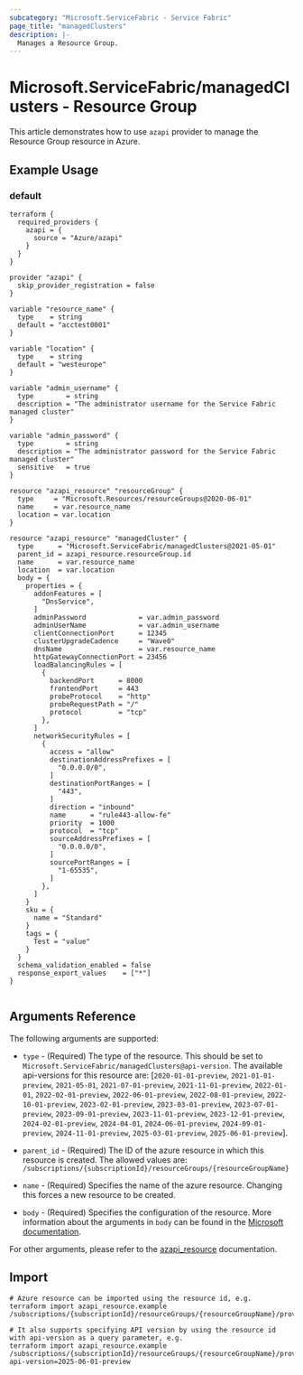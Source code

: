 ```yaml
---
subcategory: "Microsoft.ServiceFabric - Service Fabric"
page_title: "managedClusters"
description: |-
  Manages a Resource Group.
---
```


# Microsoft.ServiceFabric/managedClusters - Resource Group

This article demonstrates how to use `azapi` provider to manage the Resource Group resource in Azure.



## Example Usage

### default

```hcl
terraform {
  required_providers {
    azapi = {
      source = "Azure/azapi"
    }
  }
}

provider "azapi" {
  skip_provider_registration = false
}

variable "resource_name" {
  type    = string
  default = "acctest0001"
}

variable "location" {
  type    = string
  default = "westeurope"
}

variable "admin_username" {
  type        = string
  description = "The administrator username for the Service Fabric managed cluster"
}

variable "admin_password" {
  type        = string
  description = "The administrator password for the Service Fabric managed cluster"
  sensitive   = true
}

resource "azapi_resource" "resourceGroup" {
  type     = "Microsoft.Resources/resourceGroups@2020-06-01"
  name     = var.resource_name
  location = var.location
}

resource "azapi_resource" "managedCluster" {
  type      = "Microsoft.ServiceFabric/managedClusters@2021-05-01"
  parent_id = azapi_resource.resourceGroup.id
  name      = var.resource_name
  location  = var.location
  body = {
    properties = {
      addonFeatures = [
        "DnsService",
      ]
      adminPassword             = var.admin_password
      adminUserName             = var.admin_username
      clientConnectionPort      = 12345
      clusterUpgradeCadence     = "Wave0"
      dnsName                   = var.resource_name
      httpGatewayConnectionPort = 23456
      loadBalancingRules = [
        {
          backendPort      = 8000
          frontendPort     = 443
          probeProtocol    = "http"
          probeRequestPath = "/"
          protocol         = "tcp"
        },
      ]
      networkSecurityRules = [
        {
          access = "allow"
          destinationAddressPrefixes = [
            "0.0.0.0/0",
          ]
          destinationPortRanges = [
            "443",
          ]
          direction = "inbound"
          name      = "rule443-allow-fe"
          priority  = 1000
          protocol  = "tcp"
          sourceAddressPrefixes = [
            "0.0.0.0/0",
          ]
          sourcePortRanges = [
            "1-65535",
          ]
        },
      ]
    }
    sku = {
      name = "Standard"
    }
    tags = {
      Test = "value"
    }
  }
  schema_validation_enabled = false
  response_export_values    = ["*"]
}


```



## Arguments Reference

The following arguments are supported:

* `type` - (Required) The type of the resource. This should be set to `Microsoft.ServiceFabric/managedClusters@api-version`. The available api-versions for this resource are: [`2020-01-01-preview`, `2021-01-01-preview`, `2021-05-01`, `2021-07-01-preview`, `2021-11-01-preview`, `2022-01-01`, `2022-02-01-preview`, `2022-06-01-preview`, `2022-08-01-preview`, `2022-10-01-preview`, `2023-02-01-preview`, `2023-03-01-preview`, `2023-07-01-preview`, `2023-09-01-preview`, `2023-11-01-preview`, `2023-12-01-preview`, `2024-02-01-preview`, `2024-04-01`, `2024-06-01-preview`, `2024-09-01-preview`, `2024-11-01-preview`, `2025-03-01-preview`, `2025-06-01-preview`].

* `parent_id` - (Required) The ID of the azure resource in which this resource is created. The allowed values are:  
  `/subscriptions/{subscriptionId}/resourceGroups/{resourceGroupName}`

* `name` - (Required) Specifies the name of the azure resource. Changing this forces a new resource to be created.

* `body` - (Required) Specifies the configuration of the resource. More information about the arguments in `body` can be found in the [Microsoft documentation](https://learn.microsoft.com/en-us/azure/templates/Microsoft.ServiceFabric/managedClusters?pivots=deployment-language-terraform).

For other arguments, please refer to the [azapi_resource](https://registry.terraform.io/providers/Azure/azapi/latest/docs/resources/resource) documentation.

## Import

 ```shell
 # Azure resource can be imported using the resource id, e.g.
 terraform import azapi_resource.example /subscriptions/{subscriptionId}/resourceGroups/{resourceGroupName}/providers/Microsoft.ServiceFabric/managedClusters/{resourceName}
 
 # It also supports specifying API version by using the resource id with api-version as a query parameter, e.g.
 terraform import azapi_resource.example /subscriptions/{subscriptionId}/resourceGroups/{resourceGroupName}/providers/Microsoft.ServiceFabric/managedClusters/{resourceName}?api-version=2025-06-01-preview
 ```
